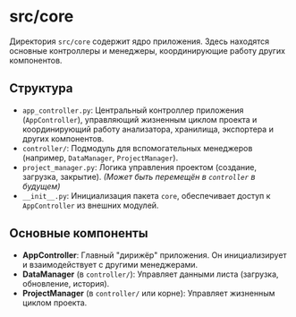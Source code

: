 # src/core

Директория `src/core` содержит ядро приложения. Здесь находятся основные контроллеры и менеджеры, координирующие работу других компонентов.

## Структура

* `app_controller.py`: Центральный контроллер приложения (`AppController`), управляющий жизненным циклом проекта и координирующий работу анализатора, хранилища, экспортера и других компонентов.
* `controller/`: Подмодуль для вспомогательных менеджеров (например, `DataManager`, `ProjectManager`).
* `project_manager.py`: Логика управления проектом (создание, загрузка, закрытие). *(Может быть перемещён в `controller` в будущем)*
* `__init__.py`: Инициализация пакета `core`, обеспечивает доступ к `AppController` из внешних модулей.

## Основные компоненты

* **AppController**: Главный "дирижёр" приложения. Он инициализирует и взаимодействует с другими менеджерами.
* **DataManager** (в `controller/`): Управляет данными листа (загрузка, обновление, история).
* **ProjectManager** (в `controller/` или корне): Управляет жизненным циклом проекта.
